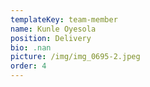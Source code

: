 ```yaml
---
templateKey: team-member
name: Kunle Oyesola
position: Delivery
bio: .nan
picture: /img/img_0695-2.jpeg
order: 4
---
```

